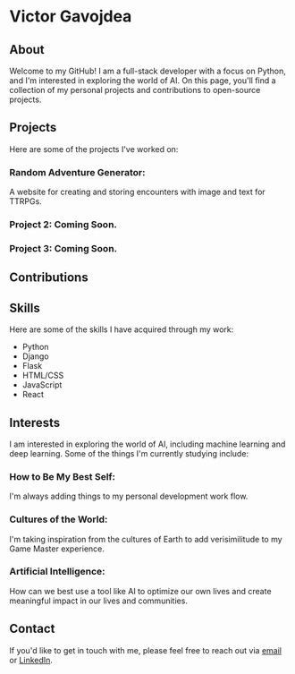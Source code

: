 # Victor Gavojdea
## About
Welcome to my GitHub! I am a full-stack developer with a focus on Python, and I'm interested in exploring the world of AI. On this page, you'll find a collection of my personal projects and contributions to open-source projects.

## Projects
Here are some of the projects I've worked on:

### Random Adventure Generator: 
A website for creating and storing encounters with image and text for TTRPGs.
### Project 2: Coming Soon.
### Project 3: Coming Soon.

## Contributions

## Skills
Here are some of the skills I have acquired through my work:

- Python
- Django
- Flask
- HTML/CSS
- JavaScript
- React

## Interests
I am interested in exploring the world of AI, including machine learning and deep learning. Some of the things I'm currently studying include:

### How to Be My Best Self: 
I'm always adding things to my personal development work flow.
### Cultures of the World: 
I'm taking inspiration from the cultures of Earth to add verisimilitude to my Game Master experience.
### Artificial Intelligence: 
How can we best use a tool like AI to optimize our own lives and create meaningful impact in our lives and communities.


## Contact
If you'd like to get in touch with me, please feel free to reach out via [email](mailto:victor.gavojdea@gmail.com) or [LinkedIn](https://www.linkedin.com/in/victorgavojdea/).
